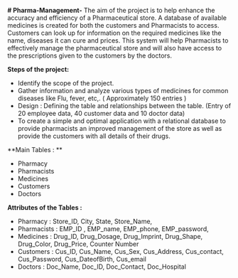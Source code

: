 **# Pharma-Management-**
The aim of the project is to help enhance the accuracy and efficiency of a Pharmaceutical store. A database of available medicines is created for both the customers and Pharmacists to access. Customers can look up for information on the required medicines like the name, diseases it can cure and prices. This system will help Pharmacists to effectively manage the pharmaceutical store and will also have access to the prescriptions given to the customers by the doctors.

**Steps of the project:**
- Identify the scope of the project.
- Gather information and analyze various types of medicines for common diseases like Flu, fever, etc,. ( Approximately 150 entries ) 
- Design : Defining the table and relationships between the table. (Entry of 20 employee data, 40 customer data and 10 doctor data)
- To create a simple and optimal application with a relational database to provide pharmacists an improved management of the store as well as provide the customers with all details of their drugs.

**Main Tables : **
- Pharmacy 
- Pharmacists  
- Medicines
- Customers
- Doctors

**Attributes of the Tables :**
- Pharmacy : 
Store_ID, City, State, Store_Name, 
- Pharmacists : 
EMP_ID , EMP_name, EMP_phone, EMP_password,
- Medicines : 
Drug_ID, Drug_Dosage, Drug_Imprint, Drug_Shape, Drug_Color, Drug_Price, Counter Number
- Customers : 
Cus_ID, Cus_Name, Cus_Sex, Cus_Address, Cus_contact, Cus_Password, Cus_DateofBirth, Cus_email
- Doctors : 
Doc_Name, Doc_ID, Doc_Contact, Doc_Hospital
